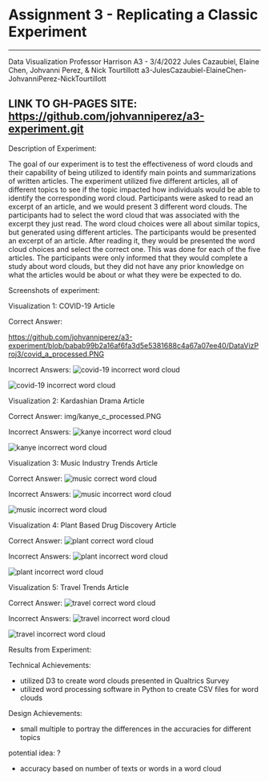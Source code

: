 Assignment 3 - Replicating a Classic Experiment  
===
---
Data Visualization 
Professor Harrison
A3 - 3/4/2022
Jules Cazaubiel, Elaine Chen, Johvanni Perez, & Nick Tourtillott
a3-JulesCazaubiel-ElaineChen-JohvanniPerez-NickTourtillott

LINK TO GH-PAGES SITE: https://github.com/johvanniperez/a3-experiment.git
---

Description of Experiment:

The goal of our experiment is to test the effectiveness of word clouds and their capability of being utilized to identify main points and summarizations of written articles. The experiment utilized five different articles, all of different topics to see if the topic impacted how individuals would be able to identify the corresponding word cloud. Participants were asked to read an excerpt of an article, and we would present 3 different word clouds. The participants had to select the word cloud that was associated with the excerpt they just read. The word cloud choices were all about similar topics, but generated using different articles. The participants would be presented an excerpt of an article. After reading it, they would be presented the word cloud choices and select the correct one. This was done for each of the five articles. The participants were only informed that they would complete a study about word clouds, but they did not have any prior knowledge on what the articles would be about or what they were be expected to do. 

Screenshots of experiment:

Visualization 1: COVID-19 Article

Correct Answer:

https://github.com/johvanniperez/a3-experiment/blob/babab99b2a16af6fa3d5e5381688c4a67a07ee40/DataVizProj3/covid_a_processed.PNG

Incorrect Answers:
![covid-19 incorrect word cloud](img/covid_b_processed.PNG)

![covid-19 incorrect word cloud](img/covid_c_processed.PNG)

Visualization 2: Kardashian Drama Article

Correct Answer:
img/kanye_c_processed.PNG

Incorrect Answers:
![kanye incorrect word cloud](img/kanye_a_processed.PNG)

![kanye incorrect word cloud](img/kanye_b_processed.PNG)

Visualization 3: Music Industry Trends Article

Correct Answer:
![music correct word cloud](img/music_a_processed.PNG)

Incorrect Answers:
![music incorrect word cloud](img/music_b_processed.PNG)

![music incorrect word cloud](img/music_c_processed.PNG)

Visualization 4: Plant Based Drug Discovery Article

Correct Answer:
![plant correct word cloud](img/plant_c_processed.PNG)


Incorrect Answers:
![plant incorrect word cloud](img/plant_a_processed.PNG)

![plant incorrect word cloud](img/plant_b_processed.PNG)


Visualization 5: Travel Trends Article

Correct Answer:
![travel correct word cloud](img/travel_b_processed.PNG)

Incorrect Answers:
![travel incorrect word cloud](img/travel_a_processed.PNG)

![travel incorrect word cloud](img/travel_c_processed.PNG)

Results from Experiment:


Technical Achievements: 
- utilized D3 to create word clouds presented in Qualtrics Survey
- utilized word processing software in Python to create CSV files for word clouds 

Design Achievements: 
- small multiple to portray the differences in the accuracies for different topics

potential idea: ? 
- accuracy based on number of texts or words in a word cloud